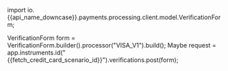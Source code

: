 import io.{{api_name_downcase}}.payments.processing.client.model.VerificationForm;

VerificationForm form = VerificationForm.builder().processor("VISA_V1").build();
    Maybe<Verification> request = app.instruments.id("{{fetch_credit_card_scenario_id}}").verifications.post(form);
